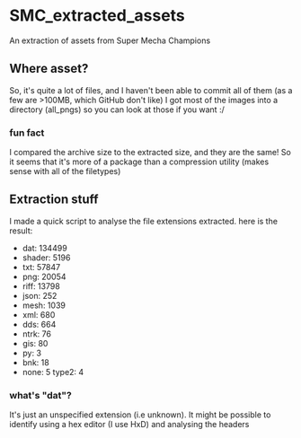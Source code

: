 # SMC_extracted_assets
 An extraction of assets from Super Mecha Champions


## Where asset?
So, it's quite a lot of files, and I haven't been able to commit all of them (as a few are >100MB, which GitHub don't like)
I got most of the images into a directory (all_pngs) so you can look at those if you want :/

### fun fact
I compared the archive size to the extracted size, and they are the same! So it seems that it's more of a package than a compression utility (makes sense with all of the filetypes)

## Extraction stuff
I made a quick script to analyse the file extensions extracted. here is the result:

* dat: 134499
* shader: 5196
* txt: 57847
* png: 20054
* riff: 13798
* json: 252
* mesh: 1039
* xml: 680
* dds: 664
* ntrk: 76
* gis: 80
* py: 3
* bnk: 18
* none: 5
type2: 4

### what's "dat"?
It's just an unspecified extension (i.e unknown). It might be possible to identify using a hex editor (I use HxD) and analysing the headers
